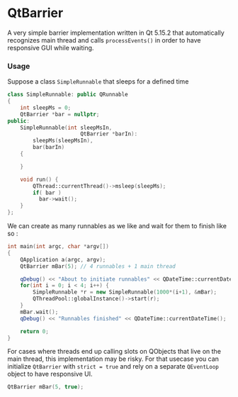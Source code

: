 # QtBarrier
A very simple barrier implementation written in Qt 5.15.2 that automatically recognizes main thread and calls `processEvents()` in order to have responsive GUI while waiting.

### Usage
Suppose a class `SimpleRunnable` that sleeps for a defined time
```cpp
class SimpleRunnable: public QRunnable
{
    int sleepMs = 0;
    QtBarrier *bar = nullptr;
public:
    SimpleRunnable(int sleepMsIn,
                       QtBarrier *barIn):
        sleepMs(sleepMsIn),
        bar(barIn)
    {

    }

    void run() {
        QThread::currentThread()->msleep(sleepMs);
        if( bar )
          bar->wait();
    }
};
```

We can create as many runnables as we like and wait for them to finish like so :
```cpp
int main(int argc, char *argv[])
{
    QApplication a(argc, argv);
    QtBarrier mBar(5); // 4 runnables + 1 main thread

    qDebug() << "About to initiate runnables" << QDateTime::currentDateTime();
    for(int i = 0; i < 4; i++) {
        SimpleRunnable *r = new SimpleRunnable(1000*(i+1), &mBar);
        QThreadPool::globalInstance()->start(r);
    }
    mBar.wait();
    qDebug() << "Runnables finished" << QDateTime::currentDateTime();

    return 0;
}
```

For cases where threads end up calling slots on QObjects that live on the main thread, this implementation may be risky.
For that usecase you can initialize `QtBarrier` with `strict = true` and rely on a separate `QEventLoop` object to have responsive UI.
```cpp
QtBarrier mBar(5, true);
```

